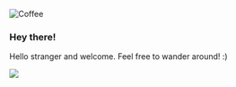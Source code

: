 
![Coffee](https://i.pinimg.com/originals/b6/d9/e4/b6d9e4bb3642d036a207f7a83b2f9128.jpg)
### Hey there!
Hello stranger and welcome. Feel free to wander around! :)

![](https://visitor-badge.glitch.me/badge?page_id=ognjenst)

<!--

<a href="https://www.linkedin.com/in/ognjen-stefanovic-9b7853b6/">
  <img align="left" alt="Ognjens's LinkedIN" width="22px" src="https://raw.githubusercontent.com/peterthehan/peterthehan/master/assets/linkedin.svg" /> 
</a>
-->
<!--
<br />
<br />

 <a href="https://github.com/ognjenst/ognjenst">
  <img align="center" src="https://github-readme-stats.vercel.app/api?username=ognjenst&show_icons=true&line_height=33&count_private=true&theme=github_dark" alt="Ognjen's GitHub Stats" />
</a>
<a href="https://github.com/ognjenst/ognjenst">
  <img align="center" src="https://github-readme-stats.vercel.app/api/top-langs/?username=ognjenst&theme=github_dark&langs_count=4" />
</a> 

<!-- <p align="center">
  <a href="https://github.com/ognjenst/github-readme-stats">
    <img align="center" src="https://github-readme-stats.vercel.app/api/top-langs/?username=ognjenst&theme=github_dark" />
</a>
</p> -->
